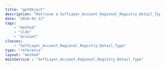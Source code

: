 ```yaml
---
title: "getObject"
description: "Retrieve a SoftLayer_Account_Regional_Registry_Detail_Type record."
date: "2018-02-12"
tags:
    - "method"
    - "sldn"
    - "Account"
classes:
    - "SoftLayer_Account_Regional_Registry_Detail_Type"
type: "reference"
layout: "method"
mainService : "SoftLayer_Account_Regional_Registry_Detail_Type"
---
```

